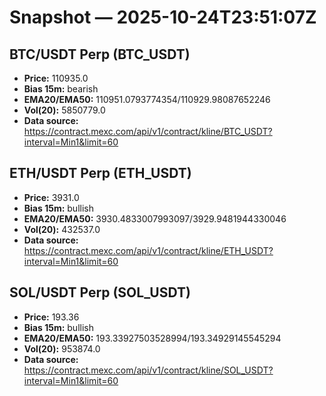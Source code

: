 # Snapshot — 2025-10-24T23:51:07Z

## BTC/USDT Perp (BTC_USDT)
- **Price:** 110935.0
- **Bias 15m:** bearish
- **EMA20/EMA50:** 110951.0793774354/110929.98087652246
- **Vol(20):** 5850779.0
- **Data source:** https://contract.mexc.com/api/v1/contract/kline/BTC_USDT?interval=Min1&limit=60

## ETH/USDT Perp (ETH_USDT)
- **Price:** 3931.0
- **Bias 15m:** bullish
- **EMA20/EMA50:** 3930.4833007993097/3929.9481944330046
- **Vol(20):** 432537.0
- **Data source:** https://contract.mexc.com/api/v1/contract/kline/ETH_USDT?interval=Min1&limit=60

## SOL/USDT Perp (SOL_USDT)
- **Price:** 193.36
- **Bias 15m:** bullish
- **EMA20/EMA50:** 193.33927503528994/193.34929145545294
- **Vol(20):** 953874.0
- **Data source:** https://contract.mexc.com/api/v1/contract/kline/SOL_USDT?interval=Min1&limit=60
